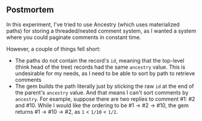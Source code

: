 ## Postmortem
In this experiment, I've tried to use Ancestry (which uses materialized paths) for storing a threaded/nested comment system, as I wanted a system where you could paginate comments in constant time.

However, a couple of things fell short:
- The paths do not contain the record's `id`, meaning that the top-level (think head of the tree) records had the same `ancestry` value. This is undesirable for my needs, as I need to be able to sort by path to retrieve comments
- The gem builds the path literally just by sticking the raw `id` at the end of the parent's `ancestry` value. And that means I can't sort comments by `ancestry`. For example, suppose there are two replies to comment #1: #2 and #10. While I would like the ordering to be #1 -> #2 -> #10, the gem returns #1 -> #10 -> #2, as `1` < `1/10` < `1/2`.
